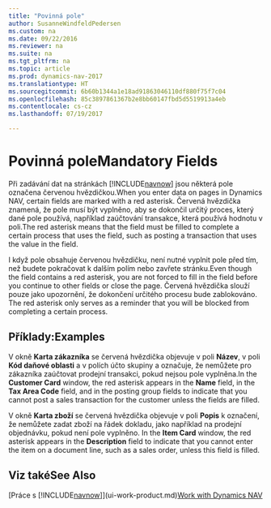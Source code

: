 ```yaml
---
title: "Povinná pole"
author: SusanneWindfeldPedersen
ms.custom: na
ms.date: 09/22/2016
ms.reviewer: na
ms.suite: na
ms.tgt_pltfrm: na
ms.topic: article
ms.prod: dynamics-nav-2017
ms.translationtype: HT
ms.sourcegitcommit: 6b60b1344a1e18ad91863046110df880f75f7c04
ms.openlocfilehash: 85c3897861367b2e8bb60147fbd5d5519913a4eb
ms.contentlocale: cs-cz
ms.lasthandoff: 07/19/2017

---
```

    
# <a name="mandatory-fields"></a><span data-ttu-id="03ff0-102">Povinná pole</span><span class="sxs-lookup"><span data-stu-id="03ff0-102">Mandatory Fields</span></span>
<span data-ttu-id="03ff0-103">Při zadávání dat na stránkách [!INCLUDE[navnow](includes/navnow_md.md)] jsou některá pole označena červenou hvězdičkou.</span><span class="sxs-lookup"><span data-stu-id="03ff0-103">When you enter data on pages in Dynamics NAV, certain fields are marked with a red asterisk.</span></span> <span data-ttu-id="03ff0-104">Červená hvězdička znamená, že pole musí být vyplněno, aby se dokončil určitý proces, který dané pole používá, například zaúčtování transakce, která používá hodnotu v poli.</span><span class="sxs-lookup"><span data-stu-id="03ff0-104">The red asterisk means that the field must be filled to complete a certain process that uses the field, such as posting a transaction that uses the value in the field.</span></span> 

<span data-ttu-id="03ff0-105">I když pole obsahuje červenou hvězdičku, není nutné vyplnit pole před tím, než budete pokračovat k dalším polím nebo zavřete stránku.</span><span class="sxs-lookup"><span data-stu-id="03ff0-105">Even though the field contains a red asterisk, you are not forced to fill in the field before you continue to other fields or close the page.</span></span> <span data-ttu-id="03ff0-106">Červená hvězdička slouží pouze jako upozornění, že dokončení určitého procesu bude zablokováno. </span><span class="sxs-lookup"><span data-stu-id="03ff0-106">The red asterisk only serves as a reminder that you will be blocked from completing a certain process.</span></span> 

## <a name="examples"></a><span data-ttu-id="03ff0-107">Příklady:</span><span class="sxs-lookup"><span data-stu-id="03ff0-107">Examples</span></span> 
<span data-ttu-id="03ff0-108">V okně **Karta zákazníka** se červená hvězdička objevuje v poli **Název**, v poli **Kód daňové oblasti** a v polích účto skupiny a označuje, že nemůžete pro zákazníka zaúčtovat prodejní transakci, pokud nejsou pole vyplněna.</span><span class="sxs-lookup"><span data-stu-id="03ff0-108">In the **Customer Card** window, the red asterisk appears in the **Name** field, in the **Tax Area Code** field, and in the posting group fields to indicate that you cannot post a sales transaction for the customer unless the fields are filled.</span></span>

<span data-ttu-id="03ff0-109">V okně **Karta zboží** se červená hvězdička objevuje v poli **Popis** k označení, že nemůžete zadat zboží na řádek dokladu, jako například na prodejní objednávku, pokud není pole vyplněno. </span><span class="sxs-lookup"><span data-stu-id="03ff0-109">In the **Item Card** window, the red asterisk appears in the **Description** field to indicate that you cannot enter the item on a document line, such as a sales order, unless this field is filled.</span></span>

## <a name="see-also"></a><span data-ttu-id="03ff0-110">Viz také</span><span class="sxs-lookup"><span data-stu-id="03ff0-110">See Also</span></span>
<span data-ttu-id="03ff0-111">[Práce s [!INCLUDE[navnow](includes/navnow_md.md)]](ui-work-product.md)</span><span class="sxs-lookup"><span data-stu-id="03ff0-111">[Work with Dynamics NAV](ui-work-product.md)</span></span> 


